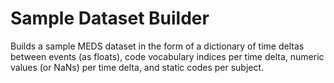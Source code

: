 # Sample Dataset Builder

Builds a sample MEDS dataset in the form of a dictionary of time deltas between events (as floats), code
vocabulary indices per time delta, numeric values (or NaNs) per time delta, and static codes per subject.
